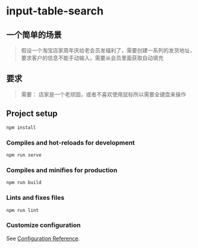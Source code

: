 # input-table-search

## 一个简单的场景

> 假设一个淘宝店家周年庆给老会员发福利了，需要创建一系列的发货地址，要求客户的信息不能手动输入，需要从会员里面获取自动填充
## 要求
> 需要： 店家是一个老顽固，或者不喜欢使用鼠标所以需要全键盘来操作

## Project setup
```
npm install
```

### Compiles and hot-reloads for development
```
npm run serve
```

### Compiles and minifies for production
```
npm run build
```

### Lints and fixes files
```
npm run lint
```

### Customize configuration
See [Configuration Reference](https://cli.vuejs.org/config/).
